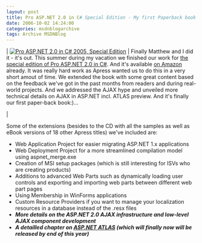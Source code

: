 ```yaml
---
layout: post
title: Pro ASP.NET 2.0 in C# Special Edition - My first Paperback book
date: 2006-10-02 14:24:00
categories: msdnblogarchive
tags: Archive MSDNBlog
---
```




| [![Pro ASP.NET 2.0 in C# 2005, Special Edition](https://images-na.ssl-images-amazon.com/images/I/51VTunFa-FL._SX367_BO1,204,203,200_.jpg)](http://www.amazon.com/gp/product/images/1590597680/ref=dp_image_0/104-7112221-6902344?ie=UTF8&n=283155&s=books) | Finally Matthew and I did it - it's out. This summer during my vacation we finished our work for [the special edition of Pro ASP.NET 2.0 in C#](http://www.amazon.com/Pro-ASP-NET-2-0-2005-Special/dp/1590597680/sr=8-1/qid=1159813384/ref=sr_1_1/104-7112221-6902344?ie=UTF8&s=books). And it's available [on Amazon](http://www.amazon.com/Pro-ASP-NET-2-0-2005-Special/dp/1590597680/sr=8-1/qid=1159813384/ref=sr_1_1/104-7112221-6902344?ie=UTF8&s=books) already. It was really hard work as Apress wanted us to do this in a very short amout of time. We extended the book with some great content based on the feedback we've got in the past months from readers and during real-world projects. And we addressed the AJAX hype and unveiled more technical details on AJAX in ASP.NET incl. ATLAS preview. And it's finally our first paper-back book:)...

 |


Some of the extensions (besides to the CD with all the samples as well as eBook versions of 18 other Apress titles) we've included are:


* Web Application Project for easier migrating ASP.NET 1.x applications
* Web Deployment Project for a more streamlined compilation model using aspnet\_merge.exe
* Creation of MSI setup packages (which is still interesting for ISVs who are creating products)
* Additions to advanced Web Parts such as dynamically loading user controls and exporting and importing web parts between different web part pages
* Using Membership in WinForms applications
* Custom Resource Providers if you want to manage your localization resources in a database instead of the .resx files
* ***More details on the ASP.NET 2.0 AJAX infrastructure and low-level AJAX component development***
* ***A detailled chapter on [ASP.NET ATLAS](http://atlas.asp.net/) (which will finally now will be released by end of this year)***

